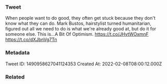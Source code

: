 ### Tweet
When people want to do good, they often get stuck because they don't know what they can do. Mark Bustos, hairstylist turned humanitarian, figured out all we need to do is what we're already good at, but do it for someone else. This is…A Bit Of Optimism. https://t.co/JHvtWOxmnF https://t.co/dXJbnVg7Tn

### Metadata
Tweet ID: 1490958627041124353
Created At: 2022-02-08T08:00:12.000Z

### Related

